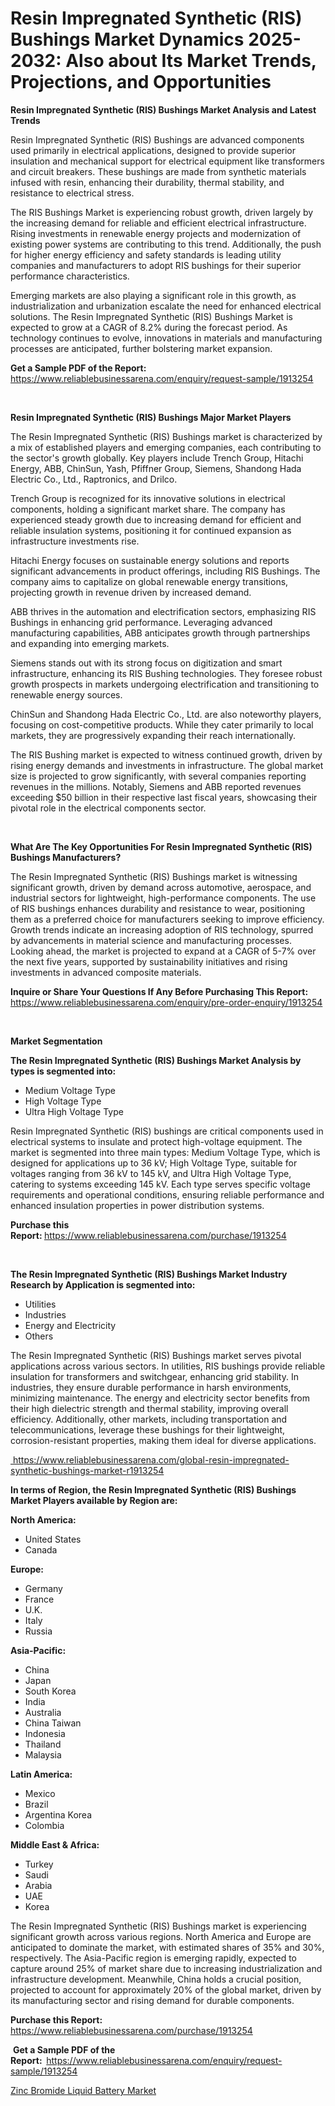 <p><h1>Resin Impregnated Synthetic (RIS) Bushings Market Dynamics 2025-2032: Also about Its Market Trends, Projections, and Opportunities</h1></p><p><strong>Resin Impregnated Synthetic (RIS) Bushings Market Analysis and Latest Trends</strong></p>
<p><p>Resin Impregnated Synthetic (RIS) Bushings are advanced components used primarily in electrical applications, designed to provide superior insulation and mechanical support for electrical equipment like transformers and circuit breakers. These bushings are made from synthetic materials infused with resin, enhancing their durability, thermal stability, and resistance to electrical stress. </p><p>The RIS Bushings Market is experiencing robust growth, driven largely by the increasing demand for reliable and efficient electrical infrastructure. Rising investments in renewable energy projects and modernization of existing power systems are contributing to this trend. Additionally, the push for higher energy efficiency and safety standards is leading utility companies and manufacturers to adopt RIS bushings for their superior performance characteristics.</p><p>Emerging markets are also playing a significant role in this growth, as industrialization and urbanization escalate the need for enhanced electrical solutions. The Resin Impregnated Synthetic (RIS) Bushings Market is expected to grow at a CAGR of 8.2% during the forecast period. As technology continues to evolve, innovations in materials and manufacturing processes are anticipated, further bolstering market expansion.</p></p>
<p><strong>Get a Sample PDF of the Report:&nbsp;</strong> <a href="https://www.reliablebusinessarena.com/enquiry/request-sample/1913254?utm_campaign=2349&utm_medium=2&utm_source=Github&utm_content=ia&utm_term=14022025&utm_id=resin-impregnated-synthetic-ris-bushings">https://www.reliablebusinessarena.com/enquiry/request-sample/1913254</a></p>
<p>&nbsp;</p>
<p><strong>Resin Impregnated Synthetic (RIS) Bushings Major Market Players</strong></p>
<p><p>The Resin Impregnated Synthetic (RIS) Bushings market is characterized by a mix of established players and emerging companies, each contributing to the sector's growth globally. Key players include Trench Group, Hitachi Energy, ABB, ChinSun, Yash, Pfiffner Group, Siemens, Shandong Hada Electric Co., Ltd., Raptronics, and Drilco.</p><p>Trench Group is recognized for its innovative solutions in electrical components, holding a significant market share. The company has experienced steady growth due to increasing demand for efficient and reliable insulation systems, positioning it for continued expansion as infrastructure investments rise.</p><p>Hitachi Energy focuses on sustainable energy solutions and reports significant advancements in product offerings, including RIS Bushings. The company aims to capitalize on global renewable energy transitions, projecting growth in revenue driven by increased demand.</p><p>ABB thrives in the automation and electrification sectors, emphasizing RIS Bushings in enhancing grid performance. Leveraging advanced manufacturing capabilities, ABB anticipates growth through partnerships and expanding into emerging markets.</p><p>Siemens stands out with its strong focus on digitization and smart infrastructure, enhancing its RIS Bushing technologies. They foresee robust growth prospects in markets undergoing electrification and transitioning to renewable energy sources.</p><p>ChinSun and Shandong Hada Electric Co., Ltd. are also noteworthy players, focusing on cost-competitive products. While they cater primarily to local markets, they are progressively expanding their reach internationally.</p><p>The RIS Bushing market is expected to witness continued growth, driven by rising energy demands and investments in infrastructure. The global market size is projected to grow significantly, with several companies reporting revenues in the millions. Notably, Siemens and ABB reported revenues exceeding $50 billion in their respective last fiscal years, showcasing their pivotal role in the electrical components sector.</p></p>
<p>&nbsp;</p>
<p><strong>What Are The Key Opportunities For Resin Impregnated Synthetic (RIS) Bushings Manufacturers?</strong></p>
<p><p>The Resin Impregnated Synthetic (RIS) Bushings market is witnessing significant growth, driven by demand across automotive, aerospace, and industrial sectors for lightweight, high-performance components. The use of RIS bushings enhances durability and resistance to wear, positioning them as a preferred choice for manufacturers seeking to improve efficiency. Growth trends indicate an increasing adoption of RIS technology, spurred by advancements in material science and manufacturing processes. Looking ahead, the market is projected to expand at a CAGR of 5-7% over the next five years, supported by sustainability initiatives and rising investments in advanced composite materials.</p></p>
<p><strong>Inquire or Share Your Questions If Any Before Purchasing This Report:</strong> <a href="https://www.reliablebusinessarena.com/enquiry/pre-order-enquiry/1913254?utm_campaign=2349&utm_medium=2&utm_source=Github&utm_content=ia&utm_term=14022025&utm_id=resin-impregnated-synthetic-ris-bushings">https://www.reliablebusinessarena.com/enquiry/pre-order-enquiry/1913254</a></p>
<p>&nbsp;</p>
<p><strong>Market Segmentation</strong></p>
<p><strong>The Resin Impregnated Synthetic (RIS) Bushings Market Analysis by types is segmented into:</strong></p>
<p><ul><li>Medium Voltage Type</li><li>High Voltage Type</li><li>Ultra High Voltage Type</li></ul></p>
<p><p>Resin Impregnated Synthetic (RIS) bushings are critical components used in electrical systems to insulate and protect high-voltage equipment. The market is segmented into three main types: Medium Voltage Type, which is designed for applications up to 36 kV; High Voltage Type, suitable for voltages ranging from 36 kV to 145 kV, and Ultra High Voltage Type, catering to systems exceeding 145 kV. Each type serves specific voltage requirements and operational conditions, ensuring reliable performance and enhanced insulation properties in power distribution systems.</p></p>
<p><strong>Purchase this Report:&nbsp;</strong><a href="https://www.reliablebusinessarena.com/purchase/1913254?utm_campaign=2349&utm_medium=2&utm_source=Github&utm_content=ia&utm_term=14022025&utm_id=resin-impregnated-synthetic-ris-bushings">https://www.reliablebusinessarena.com/purchase/1913254</a></p>
<p>&nbsp;</p>
<p><strong>The Resin Impregnated Synthetic (RIS) Bushings Market Industry Research by Application is segmented into:</strong></p>
<p><ul><li>Utilities</li><li>Industries</li><li>Energy and Electricity</li><li>Others</li></ul></p>
<p><p>The Resin Impregnated Synthetic (RIS) Bushings market serves pivotal applications across various sectors. In utilities, RIS bushings provide reliable insulation for transformers and switchgear, enhancing grid stability. In industries, they ensure durable performance in harsh environments, minimizing maintenance. The energy and electricity sector benefits from their high dielectric strength and thermal stability, improving overall efficiency. Additionally, other markets, including transportation and telecommunications, leverage these bushings for their lightweight, corrosion-resistant properties, making them ideal for diverse applications.</p></p>
<p><a href="https://www.reliablebusinessarena.com/global-resin-impregnated-synthetic-bushings-market-r1913254?utm_campaign=2349&utm_medium=2&utm_source=Github&utm_content=ia&utm_term=14022025&utm_id=resin-impregnated-synthetic-ris-bushings">&nbsp;https://www.reliablebusinessarena.com/global-resin-impregnated-synthetic-bushings-market-r1913254</a></p>
<p><strong>In terms of Region, the Resin Impregnated Synthetic (RIS) Bushings Market Players available by Region are:</strong></p>
<p>
    <p> <strong> North America: </strong>
        <ul>
            <li>United States</li>
            <li>Canada</li>
        </ul>
        </p> 
    <p> <strong> Europe: </strong>
        <ul>
            <li>Germany</li>
            <li>France</li>
            <li>U.K.</li>
            <li>Italy</li>
            <li>Russia</li>
        </ul>
        </p> 
    <p> <strong> Asia-Pacific: </strong>
        <ul>
            <li>China</li>
            <li>Japan</li>
            <li>South Korea</li>
            <li>India</li>
            <li>Australia</li>
            <li>China Taiwan</li>
            <li>Indonesia</li>
            <li>Thailand</li>
            <li>Malaysia</li>
        </ul>
        </p> 
    <p> <strong> Latin America: </strong>
        <ul>
            <li>Mexico</li>
            <li>Brazil</li>
            <li>Argentina Korea</li>
            <li>Colombia</li>
        </ul>
        </p> 
    <p> <strong> Middle East & Africa: </strong>
        <ul>
            <li>Turkey</li>
            <li>Saudi</li>
            <li>Arabia</li>
            <li>UAE</li>
            <li>Korea</li>
        </ul>
    </p>
    </p>
<p><p>The Resin Impregnated Synthetic (RIS) Bushings market is experiencing significant growth across various regions. North America and Europe are anticipated to dominate the market, with estimated shares of 35% and 30%, respectively. The Asia-Pacific region is emerging rapidly, expected to capture around 25% of market share due to increasing industrialization and infrastructure development. Meanwhile, China holds a crucial position, projected to account for approximately 20% of the global market, driven by its manufacturing sector and rising demand for durable components.</p></p>
<p><strong>Purchase this Report: </strong><a href="https://www.reliablebusinessarena.com/purchase/1913254?utm_campaign=2349&utm_medium=2&utm_source=Github&utm_content=ia&utm_term=14022025&utm_id=resin-impregnated-synthetic-ris-bushings">https://www.reliablebusinessarena.com/purchase/1913254</a></p>
<p>&nbsp;<strong>Get a Sample PDF of the Report:&nbsp;&nbsp;</strong><a href="https://www.reliablebusinessarena.com/enquiry/request-sample/1913254?utm_campaign=2349&utm_medium=2&utm_source=Github&utm_content=ia&utm_term=14022025&utm_id=resin-impregnated-synthetic-ris-bushings">https://www.reliablebusinessarena.com/enquiry/request-sample/1913254</a></p>
<p><strong></strong></p>
<p><p><a href="https://github.com/nafidurii/Market-Research-Report-List-1/blob/main/zinc-bromide-liquid-battery-market.md?utm_campaign=2349&utm_medium=2&utm_source=Github&utm_content=ia&utm_term=14022025&utm_id=resin-impregnated-synthetic-ris-bushings">Zinc Bromide Liquid Battery Market</a></p></p>